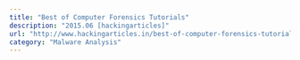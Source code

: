 ```yaml
---
title: "Best of Computer Forensics Tutorials"
description: "2015.06 [hackingarticles]"
url: "http://www.hackingarticles.in/best-of-computer-forensics-tutorials/"
category: "Malware Analysis"
---
```

